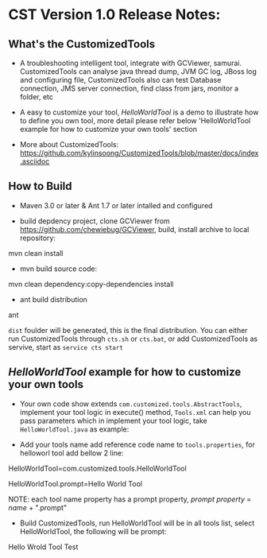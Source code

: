 


CST Version 1.0 Release Notes:
==============================

What's the CustomizedTools
--------------------------
* A troubleshooting intelligent tool, integrate with GCViewer, samurai. CustomizedTools can analyse java thread dump, JVM GC log, JBoss log and configuring file, CustomizedTools also can test Database connection, JMS server connection, find class from jars, monitor a folder, etc

* A easy to customize your tool, *HelloWorldTool* is a demo to illustrate how to define you own tool, more detail please refer below 'HelloWorldTool example for how to customize your own tools' section

* More about CustomizedTools: https://github.com/kylinsoong/CustomizedTools/blob/master/docs/index.asciidoc


How to Build
------------

* Maven 3.0 or later & Ant 1.7 or later intalled and configured

* build depdency project, clone GCViewer from https://github.com/chewiebug/GCViewer, build, install archive to local repository:

mvn clean install

* mvn build source code:

mvn clean dependency:copy-dependencies install

* ant build distribution

ant

`dist` foulder will be generated, this is the final distribution. You can either run CustomizedTools through `cts.sh` or `cts.bat`, or add CustomizedTools as servive, start as `service cts start`


*HelloWorldTool* example for how to customize your own tools
-----------------------------------------------------------

* Your own code show extends `com.customized.tools.AbstractTools`, implement your tool logic in execute() method, `Tools.xml` can help you pass parameters which in implement your tool logic,  take `HelloWorldTool.java` as example:

* Add your tools name add reference code name to `tools.properties`, for helloworl tool add bellow 2 line:

HelloWorldTool=com.customized.tools.HelloWorldTool

HelloWorldTool.prompt=Hello World Tool

NOTE: each tool name property has a prompt property, *prompt property* = *name* + ".prompt"

* Build CustomizedTools, run HelloWorldTool will be in all tools list, select HelloWorldTool, the following will be prompt:

Hello Wrold Tool Test

